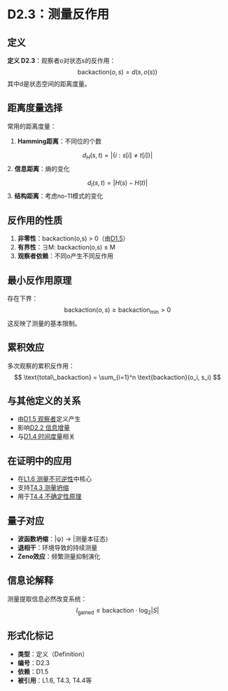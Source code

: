 # D2.3：测量反作用

## 定义

**定义 D2.3**：观察者o对状态s的反作用：
$$
\text{backaction}(o,s) = d(s, o(s))
$$
其中d是状态空间的距离度量。

## 距离度量选择

常用的距离度量：

1. **Hamming距离**：不同位的个数
   
$$
d_H(s,t) = |\{i : s[i] \neq t[i]\}|
$$
2. **信息距离**：熵的变化
   
$$
d_I(s,t) = |H(s) - H(t)|
$$
3. **结构距离**：考虑no-11模式的变化

## 反作用的性质

1. **非零性**：backaction(o,s) > 0（由[D1.5](D1-5-observer.md)）
2. **有界性**：∃M: backaction(o,s) ≤ M
3. **观察者依赖**：不同o产生不同反作用

## 最小反作用原理

存在下界：
$$
\text{backaction}(o,s) \geq \text{backaction}_{\min} > 0
$$
这反映了测量的基本限制。

## 累积效应

多次观察的累积反作用：
$$
\text{total\_backaction} = \sum_{i=1}^n \text{backaction}(o_i, s_i)
$$
## 与其他定义的关系

- 由[D1.5 观察者](D1-5-observer.md)定义产生
- 影响[D2.2 信息增量](D2-2-information-increment.md)
- 与[D1.4 时间度量](D1-4-time-metric.md)相关

## 在证明中的应用

- 在[L1.6 测量不可逆性](L1-6-measurement-irreversibility.md)中核心
- 支持[T4.3 测量坍缩](T4-3-measurement-collapse.md)
- 用于[T4.4 不确定性原理](T4-4-uncertainty-principle.md)

## 量子对应

- **波函数坍缩**：|ψ⟩ → |测量本征态⟩
- **退相干**：环境导致的持续测量
- **Zeno效应**：频繁测量抑制演化

## 信息论解释

测量提取信息必然改变系统：
$$
I_{\text{gained}} \leq \text{backaction} \cdot \log_2 |S|
$$
## 形式化标记

- **类型**：定义（Definition）  
- **编号**：D2.3
- **依赖**：D1.5
- **被引用**：L1.6, T4.3, T4.4等